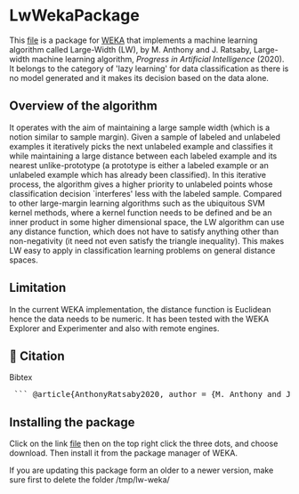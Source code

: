 # LwWekaPackage

This [file](LW.zip) is a package for  [WEKA](https://ml.cms.waikato.ac.nz/weka) that implements a machine learning algorithm called
Large-Width (LW),  by M. Anthony and J. Ratsaby, Large-width machine learning algorithm, *Progress in Artificial Intelligence* (2020).
It belongs to the category of 'lazy learning' for data classification as there is no model generated and it makes its decision based on the data alone.

## Overview of the algorithm
 
It operates with the aim of maintaining a large sample width (which is a notion similar to sample margin). Given a sample of labeled and unlabeled examples  it iteratively picks the  next unlabeled example and classifies it while maintaining  a large distance between each labeled example and its nearest unlike-prototype (a prototype is either a labeled example or an unlabeled example which has already been classified).  In this iterative process, the algorithm gives a higher priority to  unlabeled points whose classification decision `interferes' less with the labeled sample. Compared to other  large-margin learning algorithms such as the ubiquitous  SVM kernel methods,  where a kernel function needs to be defined and be an inner product in some higher dimensional space, the LW algorithm can use any distance function, which does not have to satisfy anything other than non-negativity (it need not even satisfy the triangle inequality). This makes LW easy to apply in classification learning problems on general distance spaces. 

## Limitation 
In the current WEKA implementation, the distance function is Euclidean hence the data needs to be numeric. It has been tested with the WEKA Explorer and Experimenter and also with remote engines.

## 📖 Citation

Bibtex
<br>
<pre> ``` @article{AnthonyRatsaby2020, author = {M. Anthony and J. Ratsaby}, doi = {10.1007/s13748-020-00212-4}, journal = {Progress in Artificial Intelligence}, number = {3}, pages = {275--285}, title = {Large-width machine learning algorithm}, url = {https://doi.org/10.1007/s13748-020-00212-4}, volume = {9}, year = {2020} } ```</pre>

## Installing the package

Click on the link [file](LW.zip) then on the top right click the three dots, and choose download. Then  install it from the package manager of WEKA.

If you are updating this package form an older to a newer version, make sure first to delete the folder /tmp/lw-weka/
